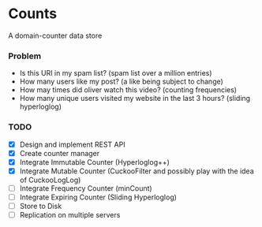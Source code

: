 # Counts
A domain-counter data store

### Problem
* Is this URI in my spam list? (spam list over a million entries)
* How many users like my post? (a like being subject to change)
* How may times did oliver watch this video? (counting frequencies)
* How many unique users visited my website in the last 3 hours? (sliding hyperloglog)


### TODO
- [x] Design and implement REST API 
- [x] Create counter manager
- [x] Integrate Immutable Counter (Hyperloglog++)
- [x] Integrate Mutable Counter (CuckooFilter and possibly play with the idea of CuckooLogLog)
- [ ] Integrate Frequency Counter (minCount)
- [ ] Integrate Expiring Counter (Sliding Hyperloglog)
- [ ] Store to Disk
- [ ] Replication on multiple servers
